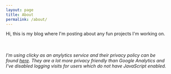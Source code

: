 ```yaml
---
layout: page
title: About
permalink: /about/
---
```


Hi, this is my blog where I'm posting about any fun projects I'm working on.
<br>
<br>
<br>
<br>
*I'm using clicky as an anylytics service and their privacy policy can be found [here](https://clicky.com/terms/privacy). They are a lot more privacy friendly than Google Analytics and I've disabled logging visits for users which do not have JavaScript enabled.*
<script async src="//static.getclicky.com/101393239.js"></script>